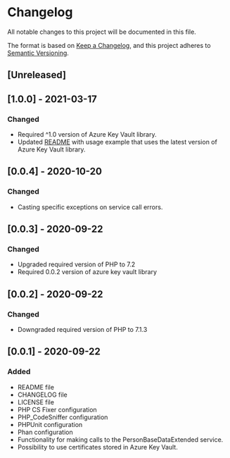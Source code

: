 # Changelog
All notable changes to this project will be documented in this file.

The format is based on [Keep a Changelog](https://keepachangelog.com/en/1.0.0/),
and this project adheres to [Semantic Versioning](https://semver.org/spec/v2.0.0.html).

## [Unreleased]

## [1.0.0] - 2021-03-17
### Changed
- Required ^1.0 version of Azure Key Vault library.
- Updated [README](README.md) with usage example that uses the latest version of Azure Key Vault library.

## [0.0.4] - 2020-10-20
### Changed
- Casting specific exceptions on service call errors.

## [0.0.3] - 2020-09-22
### Changed
- Upgraded required version of PHP to 7.2
- Required 0.0.2 version of azure key vault library

## [0.0.2] - 2020-09-22
### Changed
- Downgraded required version of PHP to 7.1.3

## [0.0.1] - 2020-09-22
### Added
- README file
- CHANGELOG file
- LICENSE file
- PHP CS Fixer configuration
- PHP_CodeSniffer configuration
- PHPUnit configuration
- Phan configuration
- Functionality for making calls to the PersonBaseDataExtended service.
- Possibility to use certificates stored in Azure Key Vault.
